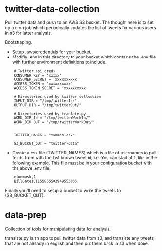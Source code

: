 # twitter-data-collection
Pull twitter data and push to an AWS S3 bucket.  The thought here is to set up a cron job which periodically updates the list of tweets for various users in s3 for latter analysis.

Bootstraping.
- Setup .aws/credentials for your bucket.
- Modifiy .env in this directory to your bucket which contains the .env file with further environment definitions to include.
```
    # Twitter api creds
    CONSUMER_KEY = 'xxxxx'
    CONSUMER_SECRET = 'xxxxxxxxxx'
    ACCESS_TOKEN = 'xxxxxxxxxx'
    ACCESS_TOKEN_SECRET = 'xxxxxxxxxx'

    # Directories used by twitter collection
    INPUT_DIR = "/tmp/twitterIn/"
    OUTPUT_DIR = "/tmp/twitterOut/"
    
    # Directories used by tranlate.py
    WORK_DIR_IN = "/tmp/twitterWorkIn/"
    WORK_DIR_OUT = "/tmp/twitterWorkOut/"

    
    TWITTER_NAMES = "tnames.csv"

    S3_BUCKET_OUT = "twitter-data"
```
- Create a csv file (TWITTER_NAMES) which is a file of usernames to pull feeds from with the last known tweet id, i.e.  You can start at 1, like in the following example.  This file must be in your configuration bucket with the above .env file.

```
    elonmusk,1
    BillGates,1155855503949553666
```
Finally you'll need to setup a bucket to write the tweets to (S3_BUCKET_OUT).

# data-prep
Collection of tools for manipulating data for analysis.

translate.py is an app to pull twitter data from s3, and translate any tweets that are not already in english and then put them back in s3 when done.
